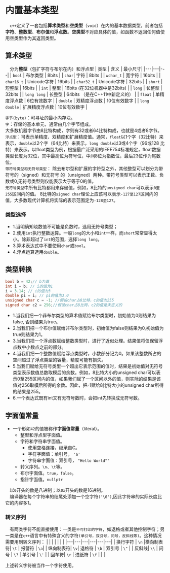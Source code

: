 <!--
 * @Description: 
 * @code: 
 * @Author: Li Jiaxin
 * @Date: 2022-01-08 23:25:25
-->
# 内置基本类型
&ensp;&ensp;`c++`定义了一套包括**算术类型**和**空类型**（`void`）在内的基本数据类型，前者包括**字符**、**整数型**、**布尔值**和**浮点数**。**空类型**不对应具体的值，如函数不返回任何值使用空类型作为其返回类型。

## 算术类型
&ensp;&ensp;分为**整型**（包扩字符与布尔在内）和浮点型
| 类型 | 含义 | 最小尺寸|
|---|---|---|
| `bool` | 布尔类型  | 8bits |
| `char`| 字符 | 8bits |
| `wchar_t` | 宽字符 | 16bits |
| `char16_t` | Unicode字符 | 16bits |
| `char32_t` | Unicode字符 | 32bits |
| `short` | 短整型 | 16bits |
| `int` | 整型 | 16bits (在32位机器中是32bits) |
| `long` | 长整型 | 32bits |
| `long long` | 长整型 | 64bits （是在C++11中新定义的） |
| `float` | 单精度浮点数 | 6位有效数字 |
| `double` | 双精度浮点数 | 10位有效数字 |
| `long double` | 扩展精度浮点数 | 10位有效数字 |

`字节(byte)`：可寻址的最小内存块。  
`字`：存储的基本单元，通常由几个字节组成。  
大多数机器字节由8比特构成，字则有32或者64比特构成，也就是4或者8字节。  
`浮点型`：可表示单精度、双精度和扩展精度值。通常，`float`以1个字（32比特）来 表示，`double`以2个字（64比特）来表示，`long double`以3或4个字（96或128 比特）来表示。以float类型为例，根据最广泛采用的IEEE754标准规定，float数据类型长度为32位，其中最高位为符号位，中间8位为指数位，最后23位作为尾数位。  
`带符号类型和无符号类型`：
除去布尔型和扩展的字符型之外，其他整型可以划分为带符号的（signed）和无符号 的（unsigned）两种。带符号类型可以表示正数、负数或0,无符号类型则仅能表示大于等于0的值。  
`无符号类型`中所有比特都用来存储值，例如，8比特的`unsigned char`可以表示`0至255`区间内的值。 
8比特的`signed char`理论上应该可以表示`-127至127`区间内的值，大多数现代计算机将实际的表示范围定为`-128至127`。

### 类型选择  
- 1.当明确知晓数值不可能是负数时，选用无符号类型；
- 2.使用`int`执行整数运算。一般`long`的大小和`int`一样，而`short`常常显得太小。除非超过了`int`的范围，选择`long long`。
- 3.算术表达式中不要使用`char`或`bool`。
- 4.浮点运算选用`double`。

## 类型转换
```C++
bool b = 42;// b为真
int i = b; // i的值为1 
i = 3.14; // i的值为3 
double pi = i; // pi的值为3.0 
unsigned char c = -1; //假设char占8比特，c的值为255 
signed char c2 = 256;//假设char占8比特，c2的值是未定义的
```
- 1.当我们把一个非布尔类型的算术值赋给布尔类型时，初始值为0则结果为false, 否则结果为true。   
- 2.当我们把一个布尔值赋给非布尔类型时，初始值为false则结果为0,初始值为true则结果为1。   
- 3.当我们把一个浮点数赋给整数类型时，进行了近似处理。结果值将仅保留浮点数中小数点之前的部分。   
- 4.当我们把一个整数值赋给浮点类型时，小数部分记为0。如果该整数所占的空间超过了浮点类型的容量，精度可能有损失。   
- 5.当我们赋给无符号类型一个超出它表示范围的值时，结果是初始值对无符号类型表示数值总数取模后的余数。例如，8比特大小的unsigned char可以表示0至255区间内的值，如果我们赋了一个区间以外的值，则实际的结果是该值对256取模后所得的余数。因此，把-1赋给8比特大小的unsigned char所得的结果是255。
- 6.一个表达式既有int又有无符号数时，会把int先转换成无符号数。

## 字面值常量
- 一个形如`42`的值被称作**字面值常量**（literal）。
  - 整型和浮点型字面值。
  - 字符和字符串字面值。
    - 使用空格连接，继承自C。
    - 字符字面值：单引号， `'a'`
    - 字符串字面值：双引号， `"Hello World""`
  - 转义序列。`\n`、`\t`等。
  - 布尔字面值。`true`，`false`。
  - 指针字面值。`nullptr`

&ensp;&ensp;以`0`开头的数是八进制；以`0x`开头的数是16进制。  
&ensp;&ensp;编译器在每个字符串的结尾处添加一个空字符`('\0')`,因此字符串的实际长度比它的内容多1。

### 转义序列
&ensp;&ensp;有两类字符不能直接使用：一类是`不可打印的字符`，如退格或者其他控制字符；另一类是在`c++`语言中有特殊含义的字符`(单引号，双引号，问号，反斜线等)`。这种情况需要用到转义序列： 
|  |  | | | | |
|---|---|---|---|---|---|
| 换行字符 | `\n`  |横向制表符| ``\t`` | 报警符  | `\a`|
| 纵向制表符|  `\v`| 退格符 | `\b` | 双引号  | `\"` |
| 反斜线| `\\` | 问号 | ``\?`` | 单引号  | ``\'`` |
| 回车符| `\r` | 进纸符 | `\f` |   |  |

上述转义字符被当作一个字符使用。

